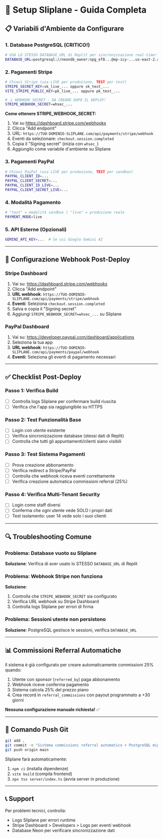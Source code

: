 # 🚀 Setup Sliplane - Guida Completa

## 📋 Variabili d'Ambiente da Configurare

### 1. Database PostgreSQL (CRITICO!)
```bash
# USA LO STESSO DATABASE_URL di Replit per sincronizzazione real-time!
DATABASE_URL=postgresql://neondb_owner:npg_eT8...@ep-icy-...us-east-2.aws.neon.tech/neondb?sslmode=require
```

### 2. Pagamenti Stripe
```bash
# Chiavi Stripe (usa LIVE per produzione, TEST per test)
STRIPE_SECRET_KEY=sk_live_... oppure sk_test_...
VITE_STRIPE_PUBLIC_KEY=pk_live_... oppure pk_test_...

# ⚠️ WEBHOOK SECRET - DA CREARE DOPO IL DEPLOY!
STRIPE_WEBHOOK_SECRET=whsec_...
```

**Come ottenere STRIPE_WEBHOOK_SECRET:**
1. Vai su https://dashboard.stripe.com/webhooks
2. Clicca "Add endpoint"
3. URL: `https://TUO-DOMINIO-SLIPLANE.com/api/payments/stripe/webhook`
4. Eventi da selezionare: `checkout.session.completed`
5. Copia il "Signing secret" (inizia con `whsec_`)
6. Aggiungilo come variabile d'ambiente su Sliplane

### 3. Pagamenti PayPal
```bash
# Chiavi PayPal (usa LIVE per produzione, TEST per sandbox)
PAYPAL_CLIENT_ID=... 
PAYPAL_CLIENT_SECRET=...
PAYPAL_CLIENT_ID_LIVE=...
PAYPAL_CLIENT_SECRET_LIVE=...
```

### 4. Modalità Pagamento
```bash
# "test" = modalità sandbox | "live" = produzione reale
PAYMENT_MODE=live
```

### 5. API Esterne (Opzionali)
```bash
GEMINI_API_KEY=...  # Se usi Google Gemini AI
```

---

## 🔧 Configurazione Webhook Post-Deploy

### Stripe Dashboard
1. Vai su: https://dashboard.stripe.com/webhooks
2. Clicca "Add endpoint"
3. **URL webhook**: `https://TUO-DOMINIO-SLIPLANE.com/api/payments/stripe/webhook`
4. **Eventi**: Seleziona `checkout.session.completed`
5. Salva e copia il "Signing secret"
6. Aggiungi `STRIPE_WEBHOOK_SECRET=whsec_...` su Sliplane

### PayPal Dashboard  
1. Vai su: https://developer.paypal.com/dashboard/applications
2. Seleziona la tua app
3. **URL webhook**: `https://TUO-DOMINIO-SLIPLANE.com/api/payments/paypal/webhook`
4. **Eventi**: Seleziona gli eventi di pagamento necessari

---

## ✅ Checklist Post-Deploy

### Passo 1: Verifica Build
- [ ] Controlla logs Sliplane per confermare build riuscita
- [ ] Verifica che l'app sia raggiungibile su HTTPS

### Passo 2: Test Funzionalità Base
- [ ] Login con utente esistente
- [ ] Verifica sincronizzazione database (stessi dati di Replit)
- [ ] Controlla che tutti gli appuntamenti/clienti siano visibili

### Passo 3: Test Sistema Pagamenti
- [ ] Prova creazione abbonamento
- [ ] Verifica redirect a Stripe/PayPal
- [ ] Controlla che webhook riceva eventi correttamente
- [ ] Verifica creazione automatica commissioni referral (25%)

### Passo 4: Verifica Multi-Tenant Security
- [ ] Login come staff diversi
- [ ] Conferma che ogni utente vede SOLO i propri dati
- [ ] Test isolamento: user 14 vede solo i suoi clienti

---

## 🔍 Troubleshooting Comune

### Problema: Database vuoto su Sliplane
**Soluzione**: Verifica di aver usato lo STESSO `DATABASE_URL` di Replit

### Problema: Webhook Stripe non funziona
**Soluzione**: 
1. Controlla che `STRIPE_WEBHOOK_SECRET` sia configurato
2. Verifica URL webhook su Stripe Dashboard
3. Controlla logs Sliplane per errori di firma

### Problema: Sessioni utente non persistono
**Soluzione**: PostgreSQL gestisce le sessioni, verifica `DATABASE_URL`

---

## 📊 Commissioni Referral Automatiche

Il sistema è già configurato per creare automaticamente commissioni 25% quando:
1. Utente con sponsor (`referred_by`) paga abbonamento
2. Webhook riceve conferma pagamento
3. Sistema calcola 25% del prezzo piano
4. Crea record in `referral_commissions` con payout programmato a +30 giorni

**Nessuna configurazione manuale richiesta!** ✅

---

## 🎯 Comando Push Git

```bash
git add .
git commit -m "Sistema commissioni referral automatico + PostgreSQL migration completa"
git push origin main
```

Sliplane farà automaticamente:
1. `npm ci` (installa dipendenze)
2. `vite build` (compila frontend)  
3. `npx tsx server/index.ts` (avvia server in produzione)

---

## 📞 Support

Per problemi tecnici, controlla:
- Logs Sliplane per errori runtime
- Stripe Dashboard > Developers > Logs per eventi webhook
- Database Neon per verificare sincronizzazione dati
